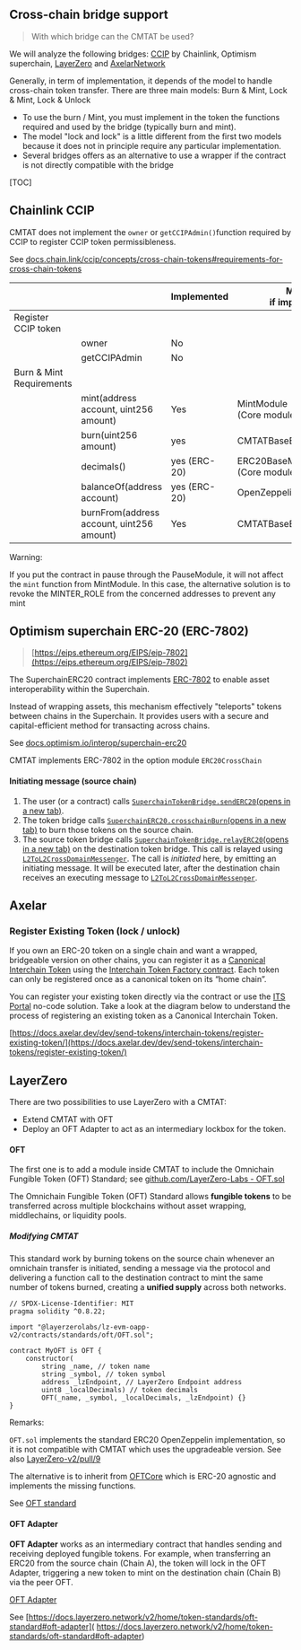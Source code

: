 ## Cross-chain bridge support

> With which bridge can the CMTAT be used?

We will analyze the following bridges: [CCIP](https://chain.link/cross-chain) by Chainlink, Optimism superchain, [LayerZero](https://layerzero.network) and [AxelarNetwork](https://www.axelar.network)

Generally, in term of implementation, it depends of the model to handle cross-chain token transfer. There are three main models: Burn & Mint, Lock & Mint, Lock & Unlock

- To use the burn / Mint, you must implement in the token the functions required and used by the bridge (typically burn and mint). 
- The model "lock and lock" is a little different from the first two models because it does not in principle require any particular implementation.
- Several bridges offers as an alternative to use a wrapper if the contract is not directly compatible with the bridge

[TOC]



## Chainlink CCIP

CMTAT does not implement the `owner` or `getCCIPAdmin()`function required by CCIP to register CCIP token permissibleness.

See [docs.chain.link/ccip/concepts/cross-chain-tokens#requirements-for-cross-chain-tokens](https://docs.chain.link/ccip/concepts/cross-chain-tokens#requirements-for-cross-chain-tokens)

|                          |                                           | Implemented  | Module<br />if implemented         | Role             |
| ------------------------ | ----------------------------------------- | ------------ | ---------------------------------- | ---------------- |
| Register CCIP token      |                                           |              |                                    |                  |
|                          | owner                                     | No           |                                    |                  |
|                          | getCCIPAdmin                              | No           |                                    |                  |
| Burn & Mint Requirements |                                           |              |                                    |                  |
|                          | mint(address account, uint256 amount)     | Yes          | MintModule<br />(Core module)      | MINTER_ROLE      |
|                          | burn(uint256 amount)                      | yes          | CMTATBaseERC20CrossChain           | BURNER_FROM_ROLE |
|                          | decimals()                                | yes (ERC-20) | ERC20BaseModule<br />(Core module) |                  |
|                          | balanceOf(address account)                | yes (ERC-20) | OpenZeppelin inheritance           |                  |
|                          | burnFrom(address account, uint256 amount) | Yes          | CMTATBaseERC20CrossChain           | BURNER_FROM_ROLE |

Warning:

If you put the contract in pause through the PauseModule, it will not affect the `mint` function from MintModule.
In this case, the alternative solution is to revoke the MINTER_ROLE from the concerned addresses to prevent any mint

## Optimism superchain ERC-20 (ERC-7802)

> [https://eips.ethereum.org/EIPS/eip-7802](https://eips.ethereum.org/EIPS/eip-7802)

The SuperchainERC20 contract implements [ERC-7802](https://ethereum-magicians.org/t/erc-7802-crosschain-token-interface/21508) to enable asset interoperability within the Superchain.

Instead of wrapping assets, this mechanism effectively "teleports" tokens between chains in the Superchain. It provides users with a secure and capital-efficient method for transacting across chains.

See [docs.optimism.io/interop/superchain-erc20](https://docs.optimism.io/interop/superchain-erc20)

CMTAT implements ERC-7802 in the option module `ERC20CrossChain`

#### Initiating message (source chain)

1. The user (or a contract) calls [`SuperchainTokenBridge.sendERC20`(opens in a new tab)](https://github.com/ethereum-optimism/optimism/blob/develop/packages/contracts-bedrock/src/L2/SuperchainTokenBridge.sol#L52-L78).
2. The token bridge calls [`SuperchainERC20.crosschainBurn`(opens in a new tab)](https://github.com/ethereum-optimism/optimism/blob/develop/packages/contracts-bedrock/src/L2/SuperchainERC20.sol#L37-L46) to burn those tokens on the source chain.
3. The source token bridge calls [`SuperchainTokenBridge.relayERC20`(opens in a new tab)](https://github.com/ethereum-optimism/optimism/blob/develop/packages/contracts-bedrock/src/L2/SuperchainTokenBridge.sol#L80-L97) on the destination token bridge. This call is relayed using [`L2ToL2CrossDomainMessenger`](https://docs.optimism.io/interop/message-passing). The call is *initiated* here, by emitting an initiating message. It will be executed later, after the destination chain receives an executing message to [`L2ToL2CrossDomainMessenger`](https://docs.optimism.io/interop/message-passing).

## Axelar

### Register Existing Token (lock / unlock)

If you own an ERC-20 token on a single chain and want a wrapped, bridgeable version on other chains, you can register it as a [Canonical Interchain Token](https://docs.axelar.dev/dev/send-tokens/glossary/#canonical-interchain-token) using the [Interchain Token Factory contract](https://github.com/axelarnetwork/interchain-token-service/blob/main/contracts/InterchainTokenFactory.sol#L20). Each token can only be registered once as a canonical token on its “home chain”.

You can register your existing token directly via the contract or use the [ITS Portal](https://docs.axelar.dev/dev/send-tokens/interchain-tokens/no-code/) no-code solution. Take a look at the diagram below to understand the process of registering an existing token as a Canonical Interchain Token.

[https://docs.axelar.dev/dev/send-tokens/interchain-tokens/register-existing-token/](https://docs.axelar.dev/dev/send-tokens/interchain-tokens/register-existing-token/)

## LayerZero

There are two possibilities to use LayerZero with a CMTAT:

- Extend CMTAT with OFT
- Deploy an OFT Adapter to act as an intermediary lockbox for the token.

#### OFT

The first one is to add a module inside CMTAT to include the Omnichain Fungible Token (OFT) Standard; see  [github.com/LayerZero-Labs - OFT.sol](https://github.com/LayerZero-Labs/LayerZero-v2/blob/main/packages/layerzero-v2/evm/oapp/contracts/oft/OFT.sol)

The Omnichain Fungible Token (OFT) Standard allows **fungible tokens** to be transferred across multiple blockchains without asset wrapping, middlechains, or liquidity pools.

##### Modifying CMTAT

This standard work by burning tokens on the source chain whenever an omnichain transfer is initiated, sending a message via the protocol and delivering a function call to the destination contract to mint the same number of tokens burned, creating a **unified supply** across both networks.

```solidity
// SPDX-License-Identifier: MIT
pragma solidity ^0.8.22;

import "@layerzerolabs/lz-evm-oapp-v2/contracts/standards/oft/OFT.sol";

contract MyOFT is OFT {
    constructor(
        string _name, // token name
        string _symbol, // token symbol
        address _lzEndpoint, // LayerZero Endpoint address
        uint8 _localDecimals) // token decimals
        OFT(_name, _symbol, _localDecimals, _lzEndpoint) {}
}
```

Remarks:

`OFT.sol` implements the standard ERC20 OpenZeppelin implementation, so it is not compatible with CMTAT which uses the upgradeable version. See also [LayerZero-v2/pull/9](https://github.com/LayerZero-Labs/LayerZero-v2/pull/9)

The alternative is to inherit from [OFTCore](https://github.com/LayerZero-Labs/LayerZero-v2/blob/main/packages/layerzero-v2/evm/oapp/contracts/oft/OFTCore.sol) which is ERC-20 agnostic and implements the missing functions. 

See [OFT standard](https://docs.layerzero.network/v2/home/token-standards/oft-standard)

#### OFT Adapter

**OFT Adapter** works as an intermediary contract that handles sending and receiving deployed fungible tokens. For example, when transferring an ERC20 from the source chain (Chain A), the token will lock in the OFT Adapter, triggering a new token to mint on the destination chain (Chain B) via the peer OFT.

[OFT Adapter](https://docs.layerzero.network/v2/home/token-standards/oft-standard)

See [https://docs.layerzero.network/v2/home/token-standards/oft-standard#oft-adapter]( https://docs.layerzero.network/v2/home/token-standards/oft-standard#oft-adapter)

